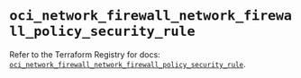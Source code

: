 # `oci_network_firewall_network_firewall_policy_security_rule`

Refer to the Terraform Registry for docs: [`oci_network_firewall_network_firewall_policy_security_rule`](https://registry.terraform.io/providers/hashicorp/oci/7.19.0/docs/resources/network_firewall_network_firewall_policy_security_rule).
